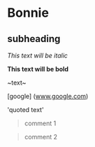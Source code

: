 # Bonnie
## subheading
*This text will be italic*

**This text will be bold**

~text~

[google] (www.google.com)

'quoted text'

> comment 1

>comment 2
